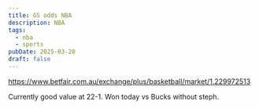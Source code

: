 ```yaml
---
title: GS odds NBA
description: NBA
tags:
  - nba
  - sports
pubDate: 2025-03-20
draft: false
---
```

https://www.betfair.com.au/exchange/plus/basketball/market/1.229972513

Currently good value at 22-1.  Won today vs Bucks without steph.  